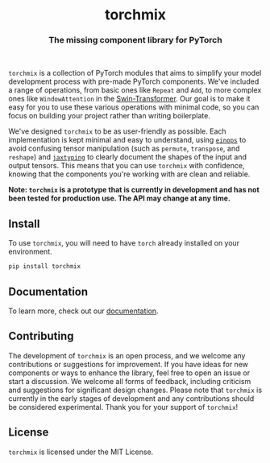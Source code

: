 <h1 align="center">torchmix</h1>

<h3 align="center">The missing component library for PyTorch</h3>

<br />

`torchmix` is a collection of PyTorch modules that aims to simplify your model development process with pre-made PyTorch components. We've included a range of operations, from basic ones like `Repeat` and `Add`, to more complex ones like `WindowAttention` in the [Swin-Transformer](https://arxiv.org/abs/2103.14030). Our goal is to make it easy for you to use these various operations with minimal code, so you can focus on building your project rather than writing boilerplate.

We've designed `torchmix` to be as user-friendly as possible. Each implementation is kept minimal and easy to understand, using [`einops`](https://github.com/arogozhnikov/einops) to avoid confusing tensor manipulation (such as `permute`, `transpose`, and `reshape`) and [`jaxtyping`](https://github.com/google/jaxtyping) to clearly document the shapes of the input and output tensors. This means that you can use `torchmix` with confidence, knowing that the components you're working with are clean and reliable.

**Note: `torchmix` is a prototype that is currently in development and has not been tested for production use. The API may change at any time.**

## Install

To use `torchmix`, you will need to have `torch` already installed on your environment.

```sh
pip install torchmix
```

## Documentation

To learn more, check out our [documentation](https://torchmix.vercel.app).

## Contributing

The development of `torchmix` is an open process, and we welcome any contributions or suggestions for improvement. If you have ideas for new components or ways to enhance the library, feel free to open an issue or start a discussion. We welcome all forms of feedback, including criticism and suggestions for significant design changes. Please note that `torchmix` is currently in the early stages of development and any contributions should be considered experimental. Thank you for your support of `torchmix`!

## License

`torchmix` is licensed under the MIT License.
